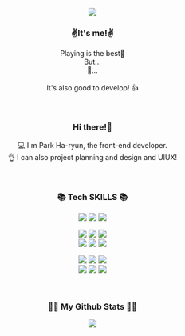<p align="center">
<img src="https://capsule-render.vercel.app/api?type=rounded&color=auto&height=300&section=header&text=capsule%20render&fontSize=90" />
</p>

<h3 align="center">✌It's me!✌️</h3>

<p align="center">Playing is the best🎉
<br/> But... <br/> 🤔... <br/> <br/> It's also good to develop! 👍 </p>
<br>
<h3 align="center">Hi there!👋</h3>

<p align="center">
    💻 I'm Park Ha-ryun, the front-end developer. <br/>
    👌 I can also project planning and design and UIUX!</p>
<br/>
<h3 align="center">📚 Tech SKILLS 📚</h3>

<p align="center"> 
    <img src="https://img.shields.io/badge/adobe%20photoshop-%2331A8FF.svg?style=flat-square&logo=adobe%20photoshop&logoColor=white">
    <img src="https://img.shields.io/badge/Adobe%20XD-470137?style=flat-square&logo=Adobe%20XD&logoColor=#FF61F6">
    <img src="https://img.shields.io/badge/figma-%23F24E1E.svg?style=flat-square&logo=figma&logoColor=white">
</p>

<p align="center"> 
    <img src="https://img.shields.io/badge/html5-%23E34F26.svg?style=flat-square&logo=html5&logoColor=white">
    <img src="https://img.shields.io/badge/css3-%231572B6.svg?style=flat-square&logo=css3&logoColor=white">
    <img src="https://img.shields.io/badge/javascript-%23323330.svg?style=flat-square&logo=javascript&logoColor=%23F7DF1E">
    <br>
    <img src="https://img.shields.io/badge/jquery-%230769AD.svg?style=flat-square&logo=jquery&logoColor=white">
    <img src="https://img.shields.io/badge/php-%23777BB4.svg?style=flat-square&logo=php&logoColor=white">
    <img src="https://img.shields.io/badge/react-%2320232a.svg?style=flat-square&logo=react&logoColor=%2361DAFB">
</p>

<p align="center"> 
    <img src="https://img.shields.io/badge/Visual%20Studio%20Code-0078d7.svg?style=flat-square&logo=visual-studio-code&logoColor=white">
    <img src="https://img.shields.io/badge/git-%23F05033.svg?style=flat-square&logo=git&logoColor=white">
    <img src="https://img.shields.io/badge/github-%23121011.svg?style=flat-square&logo=github&logoColor=white">
    <br>
    <img src="https://img.shields.io/badge/Slack-4A154B?style=flat-square&logo=slack&logoColor=white">
    <img src="https://img.shields.io/badge/Notion-%23000000.svg?style=flat-square&logo=notion&logoColor=white">
    <img src="https://img.shields.io/badge/Trello-%23026AA7.svg?style=flat-square&logo=Trello&logoColor=white">
</p>
<br/>
<h3 align="center">👩‍💻 My Github Stats 👩‍💻</h3>

<div align="center">
<img src="https://github-readme-stats.vercel.app/api?username=pota0w0&hide_title=true&show_icons=true&include_all_commits=true&disable_animations=true&theme=vue" />
</div>


